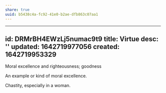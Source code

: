```yaml
---
share: true
uuid: b5438c4a-fc92-41e0-b2ae-dfb863c07aa1
---
```

---
id: DRMrBH4EWzLj5numac9t9
title: Virtue
desc: ''
updated: 1642719977056
created: 1642719953329
---

Moral excellence and righteousness; goodness

An example or kind of moral excellence.

Chastity, especially in a woman.
